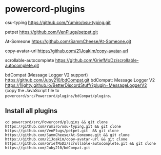 # powercord-plugins

osu-typing https://github.com/Yumiro/osu-typing.git

petpet https://github.com/VenPlugs/petpet.git

At-Someone https://github.com/SammCheese/At-Someone.git

copy-avatar-url https://github.com/21Joakim/copy-avatar-url

scrollable-autocomplete https://github.com/GriefMoDz/scrollable-autocomplete.git

bdCompat (Message Logger V2 support) https://github.com/Juby210/bdCompat.git
bdCompat: Message Logger V2 https://1lighty.github.io/BetterDiscordStuff/?plugin=MessageLoggerV2 (copy the JavaScript file to `powercord/src/Powercord/plugins/bdCompat/plugins`.

## Install all plugins
```
cd powercord/src/Powercord/plugins && git clone https://github.com/Yumiro/osu-typing.git && git clone https://github.com/VenPlugs/petpet.git  && git clone https://github.com/SammCheese/At-Someone.git && git clone https://github.com/21Joakim/copy-avatar-url && git clone https://github.com/GriefMoDz/scrollable-autocomplete.git && git clone https://github.com/Juby210/bdCompat.git
```
